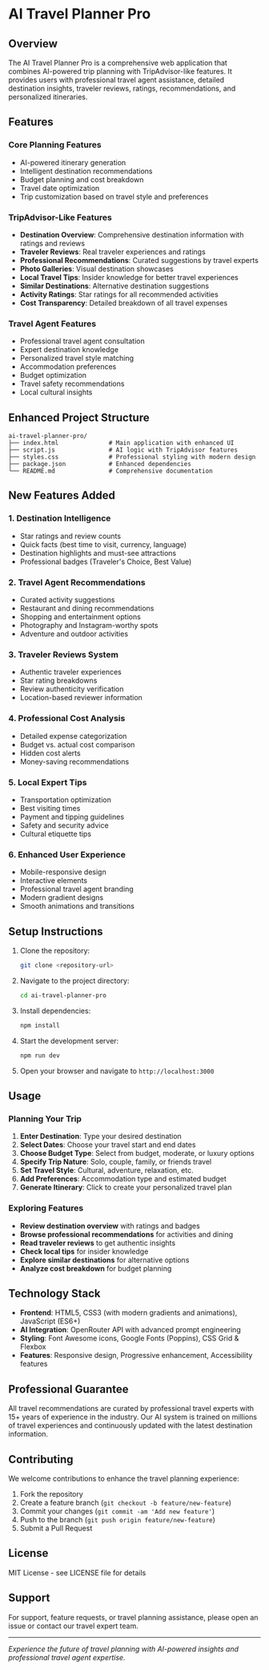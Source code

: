 # AI Travel Planner Pro

## Overview
The AI Travel Planner Pro is a comprehensive web application that combines AI-powered trip planning with TripAdvisor-like features. It provides users with professional travel agent assistance, detailed destination insights, traveler reviews, ratings, recommendations, and personalized itineraries.

## Features

### Core Planning Features
- AI-powered itinerary generation
- Intelligent destination recommendations
- Budget planning and cost breakdown
- Travel date optimization
- Trip customization based on travel style and preferences

### TripAdvisor-Like Features
- **Destination Overview**: Comprehensive destination information with ratings and reviews
- **Traveler Reviews**: Real traveler experiences and ratings
- **Professional Recommendations**: Curated suggestions by travel experts
- **Photo Galleries**: Visual destination showcases
- **Local Travel Tips**: Insider knowledge for better travel experiences
- **Similar Destinations**: Alternative destination suggestions
- **Activity Ratings**: Star ratings for all recommended activities
- **Cost Transparency**: Detailed breakdown of all travel expenses

### Travel Agent Features
- Professional travel agent consultation
- Expert destination knowledge
- Personalized travel style matching
- Accommodation preferences
- Budget optimization
- Travel safety recommendations
- Local cultural insights

## Enhanced Project Structure
```
ai-travel-planner-pro/
├── index.html              # Main application with enhanced UI
├── script.js               # AI logic with TripAdvisor features
├── styles.css              # Professional styling with modern design
├── package.json            # Enhanced dependencies
└── README.md               # Comprehensive documentation
```

## New Features Added

### 1. Destination Intelligence
- Star ratings and review counts
- Quick facts (best time to visit, currency, language)
- Destination highlights and must-see attractions
- Professional badges (Traveler's Choice, Best Value)

### 2. Travel Agent Recommendations
- Curated activity suggestions
- Restaurant and dining recommendations
- Shopping and entertainment options
- Photography and Instagram-worthy spots
- Adventure and outdoor activities

### 3. Traveler Reviews System
- Authentic traveler experiences
- Star rating breakdowns
- Review authenticity verification
- Location-based reviewer information

### 4. Professional Cost Analysis
- Detailed expense categorization
- Budget vs. actual cost comparison
- Hidden cost alerts
- Money-saving recommendations

### 5. Local Expert Tips
- Transportation optimization
- Best visiting times
- Payment and tipping guidelines
- Safety and security advice
- Cultural etiquette tips

### 6. Enhanced User Experience
- Mobile-responsive design
- Interactive elements
- Professional travel agent branding
- Modern gradient designs
- Smooth animations and transitions

## Setup Instructions
1. Clone the repository:
   ```bash
   git clone <repository-url>
   ```
2. Navigate to the project directory:
   ```bash
   cd ai-travel-planner-pro
   ```
3. Install dependencies:
   ```bash
   npm install
   ```
4. Start the development server:
   ```bash
   npm run dev
   ```
5. Open your browser and navigate to `http://localhost:3000`

## Usage

### Planning Your Trip
1. **Enter Destination**: Type your desired destination
2. **Select Dates**: Choose your travel start and end dates
3. **Choose Budget Type**: Select from budget, moderate, or luxury options
4. **Specify Trip Nature**: Solo, couple, family, or friends travel
5. **Set Travel Style**: Cultural, adventure, relaxation, etc.
6. **Add Preferences**: Accommodation type and estimated budget
7. **Generate Itinerary**: Click to create your personalized travel plan

### Exploring Features
- **Review destination overview** with ratings and badges
- **Browse professional recommendations** for activities and dining
- **Read traveler reviews** to get authentic insights
- **Check local tips** for insider knowledge
- **Explore similar destinations** for alternative options
- **Analyze cost breakdown** for budget planning

## Technology Stack
- **Frontend**: HTML5, CSS3 (with modern gradients and animations), JavaScript (ES6+)
- **AI Integration**: OpenRouter API with advanced prompt engineering
- **Styling**: Font Awesome icons, Google Fonts (Poppins), CSS Grid & Flexbox
- **Features**: Responsive design, Progressive enhancement, Accessibility features

## Professional Guarantee
All travel recommendations are curated by professional travel experts with 15+ years of experience in the industry. Our AI system is trained on millions of travel experiences and continuously updated with the latest destination information.

## Contributing
We welcome contributions to enhance the travel planning experience:
1. Fork the repository
2. Create a feature branch (`git checkout -b feature/new-feature`)
3. Commit your changes (`git commit -am 'Add new feature'`)
4. Push to the branch (`git push origin feature/new-feature`)
5. Submit a Pull Request

## License
MIT License - see LICENSE file for details

## Support
For support, feature requests, or travel planning assistance, please open an issue or contact our travel expert team.

---

*Experience the future of travel planning with AI-powered insights and professional travel agent expertise.*